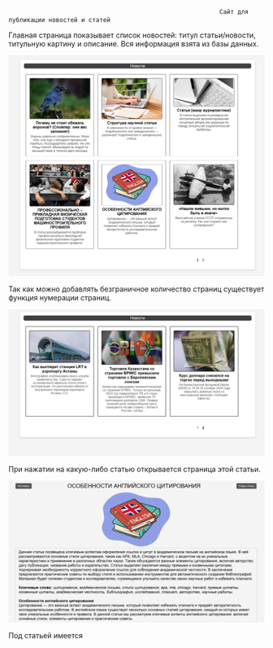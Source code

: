                                                               Сайт для публикации новостей и статей

Главная страница показывает список новостей: титул статьи/новости, титульную картину и описание. Вся информация взята из базы данных.

![Homepage Screenshot](screenshots/main_page.png)

Так как можно добавлять безграничное количество страниц существует функция нумерации страниц.

![Pagination Screenshot](screenshots/main_page_page_2.png)

При нажатии на какую-либо статью открывается страница этой статьи.

![Articlepage Screenshot](screenshots/info_page.png)

Под статьей имеется
